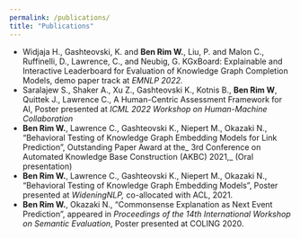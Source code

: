 ```yaml
---
permalink: /publications/
title: "Publications"
---
```


- Widjaja H., Gashteovski, K. and **Ben Rim W.**, Liu, P. and Malon C., Ruffinelli, D., Lawrence, C., and Neubig, G. KGxBoard: Explainable and Interactive Leaderboard for Evaluation of Knowledge Graph Completion Models, demo paper track at _EMNLP 2022._
- Saralajew S., Shaker A., Xu Z., Gashteovski K., Kotnis B., **Ben Rim W**, Quittek J., Lawrence C., A Human-Centric Assessment Framework for AI, Poster presented at _ICML 2022 Workshop on Human-Machine Collaboration_
- **Ben Rim W.**, Lawrence C., Gashteovski K., Niepert M., Okazaki N., “Behavioral Testing of Knowledge Graph Embedding Models for Link Prediction”, Outstanding Paper Award at the_ 3rd Conference on Automated Knowledge Base Construction (AKBC) 2021,_ (Oral presentation)
- **Ben Rim W.**, Lawrence C., Gashteovski K., Niepert M., Okazaki N., “Behavioral Testing of Knowledge Graph Embedding Models”, Poster presented at _WideningNLP,_ co-allocated with ACL, 2021.
- **Ben Rim W.**, Okazaki N., “Commonsense Explanation as Next Event Prediction”, appeared in _Proceedings of the 14th International Workshop on Semantic Evaluation_, Poster presented at COLING 2020. 
